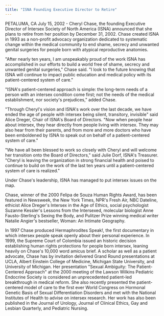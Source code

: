 ```yaml
---
title: "ISNA Founding Executive Director to Retire"
---
```


PETALUMA, CA July 15, 2002 - Cheryl Chase, the founding Executive Director of Intersex Society of North America (ISNA) announced that she plans to retire from her position by December 31, 2002. Chase created ISNA in 1993 as a non-profit advocacy organization dedicated to systematic change within the medical community to end shame, secrecy and unwanted genital surgeries for people born with atypical reproductive anatomies.  
  
"After nearly ten years, I am unspeakably proud of the work ISNA has accomplished in our efforts to build a world free of shame, secrecy and unwanted genital surgeries," Chase said. "I look to the future knowing that ISNA will continue to impact public education and medical policy with its patient-centered system of care."  


  
"ISNA's patient-centered approach is simple: the long-term needs of a person with an intersex condition come first; not the needs of the medical establishment, nor society's prejudices," added Chase.  


  
"Through Cheryl's vision and ISNA's work over the last decade, we have ended the age of people with intersex being silent, transitory, invisible" said Alice Dreger, Chair of ISNA's Board of Directors. "Now when people hear about intersex, they hear directly from people living with intersex. They may also hear from their parents, and from more and more doctors who have been emboldened by ISNA to speak out on behalf of a patient-centered system of care."  


  
"We have all been blessed to work so closely with Cheryl and will welcome her transition onto the Board of Directors," said Julie Dorf, ISNA's Treasurer. "Cheryl is leaving the organization in strong financial health and poised to continue to build on the work of the last ten years until a patient-centered system of care is realized."  


  
Under Chase's leadership, ISNA has managed to put intersex issues on the map.  


  
Chase, winner of the 2000 Felipa de Souza Human Rights Award, has been featured in Newsweek, the New York Times, NPR's Fresh Air, NBC Dateline, ethicist Alice Dreger's Intersex in the Age of Ethics, social psychologist Suzanne Kessler's Lessons from the Intersexed, molecular biologist Anne Fausto-Sterling's Sexing the Body, and Pulitzer Prize winning medical writer Natalie Angier's bestseller, Woman: An Intimate Geography.  


  
In 1997 Chase produced Hermaphrodites Speak!, the first documentary in which intersex people speak openly about their personal experience. In 1999, the Supreme Court of Colombia issued an historic decision establishing human rights protections for people born intersex, leaning heavily on Chase's 10,000 word amicus brief. A scholar as well as a patient advocate, Chase has by invitation delivered Grand Round presentations at UCLA, Albert Einstein College of Medicine, Michigan State University, and University of Michigan. Her presentation "Sexual Ambiguity: The Patient-Centered Approach" at the 2000 meeting of the Lawson Wilkins Pediatric Endocrine Society is considered an unprecedented patient-led breakthrough in medical reform. She also recently presented the patient-centered model of care to the first ever World Congress on Hormonal Genetic Basis of Sexual Differentiation Disorders and met with the National Institutes of Health to advise on intersex research. Her work has also been published in the Journal of Urology, Journal of Clinical Ethics, Gay and Lesbian Quarterly, and Pediatric Nursing.
